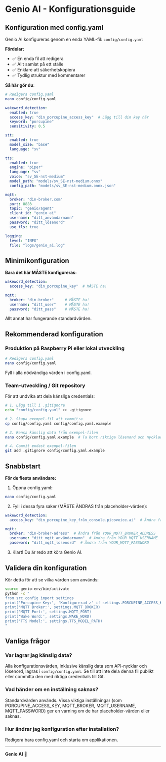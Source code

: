 # Genio AI - Konfigurationsguide

## Konfiguration med config.yaml

Genio AI konfigureras genom en enda YAML-fil: `config/config.yaml`

**Fördelar:**
- ✅ En enda fil att redigera
- ✅ Allt samlat på ett ställe
- ✅ Enklare att säkerhetskopiera
- ✅ Tydlig struktur med kommentarer

**Så här gör du:**

```bash
# Redigera config.yaml
nano config/config.yaml
```

```yaml
wakeword_detection:
  enabled: true
  access_key: "din_porcupine_access_key"  # Lägg till din key här
  keyword: "porcupine"
  sensitivity: 0.5

stt:
  enabled: true
  model_size: "base"
  language: "sv"

tts:
  enabled: true
  engine: "piper"
  language: "sv"
  voice: "sv_SE-nst-medium"
  model_path: "models/sv_SE-nst-medium.onnx"
  config_path: "models/sv_SE-nst-medium.onnx.json"

mqtt:
  broker: "din-broker.com"
  port: 8883
  topic: "genio/agent"
  client_id: "genio_ai"
  username: "ditt_användarnamn"
  password: "ditt_lösenord"
  use_tls: true

logging:
  level: "INFO"
  file: "logs/genio_ai.log"
```

## Minimikonfiguration

**Bara det här MÅSTE konfigureras:**

```yaml
wakeword_detection:
  access_key: "din_porcupine_key"  # MÅSTE ha!

mqtt:
  broker: "din-broker"     # MÅSTE ha!
  username: "ditt_user"    # MÅSTE ha!
  password: "ditt_pass"    # MÅSTE ha!
```

Allt annat har fungerande standardvärden.

## Rekommenderad konfiguration

### Produktion på Raspberry Pi eller lokal utveckling

```bash
# Redigera config.yaml
nano config/config.yaml
```

Fyll i alla nödvändiga värden i config.yaml.

### Team-utveckling / Git repository

För att undvika att dela känsliga credentials:

```bash
# 1. Lägg till i .gitignore
echo "config/config.yaml" >> .gitignore

# 2. Skapa exempel-fil att commit:a
cp config/config.yaml config/config.yaml.example

# 3. Rensa känslig data från exempel-filen
nano config/config.yaml.example  # Ta bort riktiga lösenord och nycklar

# 4. Commit endast exempel-filen
git add .gitignore config/config.yaml.example
```

## Snabbstart

**För de flesta användare:**

1. Öppna config.yaml:
```bash
nano config/config.yaml
```

2. Fyll i dessa fyra saker (MÅSTE ÄNDRAS från placeholder-värden):
```yaml
wakeword_detection:
  access_key: "din_porcupine_key_från_console.picovoice.ai"  # Ändra från YOUR_PORCUPINE_ACCESS_KEY_HERE

mqtt:
  broker: "din-broker-adress"  # Ändra från YOUR_MQTT_BROKER_ADDRESS
  username: "ditt_mqtt_användarnamn"  # Ändra från YOUR_MQTT_USERNAME
  password: "ditt_mqtt_lösenord"  # Ändra från YOUR_MQTT_PASSWORD
```

3. Klart! Du är redo att köra Genio AI.

## Validera din konfiguration

Kör detta för att se vilka värden som används:

```bash
source genio-env/bin/activate
python -c "
from src.config import settings
print('Porcupine Key:', 'Konfigurerad ✓' if settings.PORCUPINE_ACCESS_KEY else 'SAKNAS ✗')
print('MQTT Broker:', settings.MQTT_BROKER)
print('MQTT Port:', settings.MQTT_PORT)
print('Wake Word:', settings.WAKE_WORD)
print('TTS Model:', settings.TTS_MODEL_PATH)
"
```

## Vanliga frågor

### Var lagrar jag känslig data?
Alla konfigurationsvärden, inklusive känslig data som API-nycklar och lösenord, lagras i `config/config.yaml`. Se till att inte dela denna fil publikt eller committa den med riktiga credentials till Git.

### Vad händer om en inställning saknas?
Standardvärden används. Vissa viktiga inställningar (som PORCUPINE_ACCESS_KEY, MQTT_BROKER, MQTT_USERNAME, MQTT_PASSWORD) ger en varning om de har placeholder-värden eller saknas.

### Hur ändrar jag konfiguration efter installation?
Redigera bara config.yaml och starta om applikationen.

---

**Genio AI** 🤖

